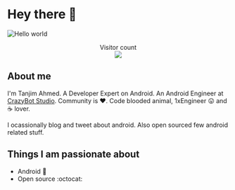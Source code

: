 # Hey there :wave:

<img src="https://raw.githubusercontent.com/sagar-viradiya/sagar-viradiya/master/resources/banner.png" alt="Hello world">

<p align="center"> 
  Visitor count<br>
  <img src="https://profile-counter.glitch.me/ahmedtanjim/count.svg" />
</p>

## About me

I'm Tanjim Ahmed. A Developer Expert on Android. An Android Engineer at [CrazyBot Studio](https://crazybotstudio.com). Community is :heart:. Code blooded animal, 1xEngineer :stuck_out_tongue: and :coffee: lover. 

I ocassionally blog and tweet about android. Also open sourced few android related stuff.  


## Things I am passionate about

- Android :robot:
- Open source :octocat:

<!-- ## Get in touch :coffee:

- Your future buddy to discuss Android related things and tech in general on [Twitter](https://twitter.com/Tanjim__Ahmed).
- Your future life savior :stuck_out_tongue: on [Medium](https://medium.com/@tanjim_ahmed).
- Your future employee on [LinkedIn](https://www.linkedin.com/in/ahmedtanjim)
- And of course GitHub you're already on (Recursion). -->


<!--
**sagar-viradiya/sagar-viradiya** is a ✨ _special_ ✨ repository because its `README.md` (this file) appears on your GitHub profile.

Here are some ideas to get you started:

- 🔭 I’m currently working on ...
- 🌱 I’m currently learning ...
- 👯 I’m looking to collaborate on ...
- 🤔 I’m looking for help with ...
- 💬 Ask me about ...
- 📫 How to reach me: ...
- 😄 Pronouns: ...
- ⚡ Fun fact: ...
-->
